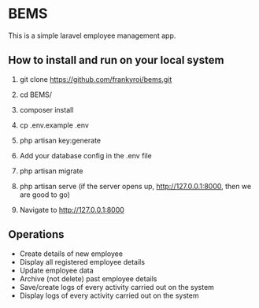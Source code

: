 # BEMS
This is a simple laravel employee management app. 




## How to install and run on your local system
1. git clone https://github.com/frankyroi/bems.git
2. cd BEMS/
3. composer install
4. cp .env.example .env
5. php artisan key:generate
7. Add your database config in the .env file
8. php artisan migrate
9. php artisan serve (if the server opens up, http://127.0.0.1:8000,  then we are good to go)

10. Navigate to http://127.0.0.1:8000

## Operations
- Create details of new employee 
- Display all registered employee details 
- Update employee data 
- Archive (not delete) past employee details 
- Save/create logs of every activity carried out on the system
- Display logs of every activity carried out on the system
